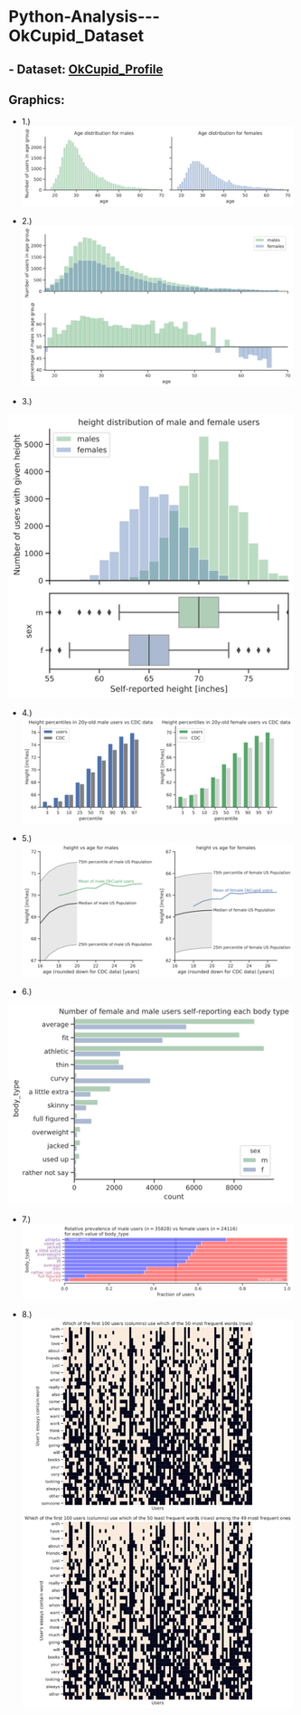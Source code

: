 # Python-Analysis---OkCupid_Dataset

## - Dataset: [OkCupid_Profile](https://github.com/rudeboybert/JSE_OkCupid)

## Graphics:
- 1.)
![](https://github.com/MartinBM4/Python-Analysis---OkCupid_Dataset/blob/master/Markdown_outputs/output_27_0.svg)

- 2.)
![](https://github.com/MartinBM4/Python-Analysis---OkCupid_Dataset/blob/master/Markdown_outputs/output_31_0.svg)

- 3.)

 ![](https://github.com/MartinBM4/Python-Analysis---OkCupid_Dataset/blob/master/Markdown_outputs/output_35_0.svg)

- 4.)
![](https://github.com/MartinBM4/Python-Analysis---OkCupid_Dataset/blob/master/Markdown_outputs/output_51_0.svg)

- 5.)
![](https://github.com/MartinBM4/Python-Analysis---OkCupid_Dataset/blob/master/Markdown_outputs/output_57_0.svg)

- 6.)

 ![](https://github.com/MartinBM4/Python-Analysis---OkCupid_Dataset/blob/master/Markdown_outputs/output_59_0.svg)

- 7.)
![](https://github.com/MartinBM4/Python-Analysis---OkCupid_Dataset/blob/master/Markdown_outputs/output_61_0.svg)

- 8.)
![](https://github.com/MartinBM4/Python-Analysis---OkCupid_Dataset/blob/master/Markdown_outputs/output_70_0.svg)
